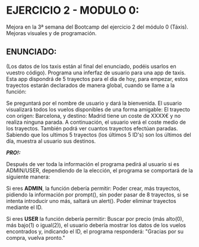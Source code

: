 # EJERCICIO 2 - MODULO 0:

Mejora en la 3ª semana del Bootcamp del ejercicio 2 del módulo 0 (Táxis).
Mejoras visuales y de programación.

## ENUNCIADO:

(Los datos de los taxis están al final del enunciado, podéis usarlos en vuestro código).
Programa una inferfaz de usuario para una app de taxis. Esta app dispondrá de 5 trayectos para el dia de hoy, para empezar, estos trayectos estarán declarados de manera global, cuando se llame a la función:

Se preguntará por el nombre de usuario y dará la bienvenida.
El usuario visualizará todos los vuelos disponibles de una forma amigable:
El trayecto con origen: Barcelona, y destino: Madrid tiene un coste de XXXX€ y no realiza ninguna parada.
A continuación, el usuario verá el coste medio de los trayectos.
También podrá ver cuantos trayectos efectúan paradas.
Sabiendo que los ultimos 5 trayectos (los últimos 5 ID's) son los últimos del día, muestra al usuario sus destinos.

**_PRO!:_**

Después de ver toda la información el programa pedirá al usuario si es ADMIN/USER, dependiendo de la elección, el programa se comportará de la siguiente manera:

Si eres **ADMIN**, la función debería permitir: Poder crear, más trayectos, pidiendo la información por prompt(), sin poder pasar de 8 trayectos, si se intenta introducir uno más, saltará un alert().
Poder eliminar trayectos mediante el ID.

Si eres **USER** la función debería permitir: Buscar por precio (más alto(0), más bajo(1) o igual(2)), el usuario debería mostrar los datos de los vuelos encontrados y, indicando el ID, el programa responderá:
"Gracias por su compra, vuelva pronto."
